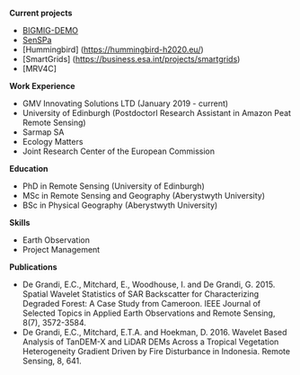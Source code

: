 **Current projects**
- [BIGMIG-DEMO](https://business.esa.int/projects/bigmig-demo)
- [SenSPa](http://www.senspa.karteco.gr/en/index.html)
- [Hummingbird] (https://hummingbird-h2020.eu/)
- [SmartGrids] (https://business.esa.int/projects/smartgrids)
- [MRV4C] 

**Work Experience**
- GMV Innovating Solutions LTD (January 2019 - current)
- University of Edinburgh (Postdoctorl Research Assistant in Amazon Peat Remote Sensing)
- Sarmap SA
- Ecology Matters
- Joint Research Center of the European Commission

**Education**
- PhD in Remote Sensing (University of Edinburgh)
- MSc in Remote Sensing and Geography (Aberystwyth University)
- BSc in Physical Geography (Aberystwyth University)

**Skills**
- Earth Observation
- Project Management

**Publications**
- De Grandi, E.C., Mitchard, E., Woodhouse, I. and De Grandi, G. 2015. Spatial Wavelet Statistics of SAR Backscatter for Characterizing Degraded Forest: A Case Study from Cameroon. IEEE Journal of Selected Topics in Applied Earth Observations and Remote Sensing, 8(7), 3572-3584. 
- De Grandi, E.C., Mitchard, E.T.A. and Hoekman, D. 2016. Wavelet Based Analysis of TanDEM-X and LiDAR DEMs Across a Tropical Vegetation Heterogeneity Gradient Driven by Fire Disturbance in Indonesia. Remote Sensing, 8, 641. 

